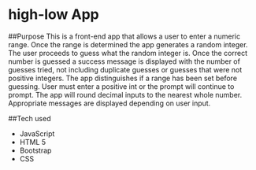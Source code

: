 # high-low App

##Purpose
This is a front-end app that allows a user to enter a numeric range.
Once the range is determined the app generates a random integer. The user 
proceeds to guess what the random integer is. Once the correct number is guessed
a success message is displayed with the number of guesses tried, not including 
duplicate guesses or guesses that were not positive integers. The app distinguishes
if a range has been set before guessing. User must enter a positive int or the prompt
will continue to prompt. The app will round decimal inputs to the nearest whole number.
Appropriate messages are displayed depending on user input.

##Tech used
* JavaScript
* HTML 5
* Bootstrap
* CSS
